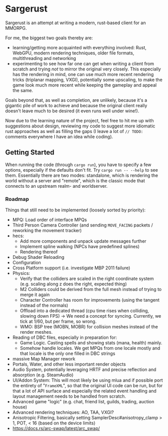 # Sargerust

Sargerust is an attempt at writing a modern, rust-based client for an MMORPG.

For me, the biggest two goals thereby are:

- learning/getting more acquainted with everything involved:
  Rust, WebGPU, modern rendering techniques, older file formats, multithreading and networking
- experimenting to see how far one can get when writing a client from scratch and trying _not_
  to mirror the original very closely. This especially has the rendering in mind, one can use
  much more recent rendering tricks (triplanar mapping, VXGI), potentially some upscaling, to
  make the game look much more recent while keeping the gameplay and appeal the same.

Goals beyond that, as well as completion, are unlikely, because it's a gigantic pile of work
to achieve and because the original client really doesn't leave much to be desired (it even
runs well under wine!).

Now due to the learning nature of the project, feel free to hit me up with suggestions about design,
reviewing my code to suggest more idiomatic rust approaches as well as filling the gaps (I leave
a lot of `// TODO:` comments everywhere I have an idea while coding).

## Getting Started

When running the code (through `cargo run`), you have to specify a few options, especially if the defaults don't fit.
Try `cargo run -- --help` to see them. Essentially there are two modes: standalone, which is rendering the world without
a server and "remote", which is the classic mode that connects to an upstream realm- and worldserver.

### Roadmap

Things that still need to be implemented (loosely sorted by priority):

- MPQ: Load order of interface MPQs
- Third Person Camera Controller (and sending `MOVE_FACING` packets / reworking the movement tracker)
- hecs:
    - Add more components and unpack update messages further
    - Implement spline walking (NPCs have predefined splines)
    - Rendering thereof
- Debug Shader Reloading
- Configuration
- Cross Platform support (i.e. investigate MBP 2011 failure)
- Physics:
    - Verify that the colliders are scaled in the right coordinate system (e.g. scaling along z does the right, expected
      thing)
    - M2 Colliders could be derived from the full mesh instead of trying to merge it again
    - Character Controller has room for improvements (using the tangent instead of the normals)
    - Offload into a dedicated thread (cpu time rises when colliding, slowing down FPS) -> We need a concept for
      syncing. Currently, we tick at 1/60, but per frame, so wrong.
    - WMO: BSP tree (MOBN, MOBR) for collision meshes instead of the render meshes.
- Reading of DBC files, especially in preparation for:
    - Game Logic. Casting spells and showing stats (mana, health) mainly.
    - Somehow handle locales. We get MPQs from one locale mostly and that locale is the only one filled in DBC strings
- massive Map Manager rework
- Portals, Water, and other less important render objects
- Audio System, potentially leveraging HRTF and precise reflection and absorption (e.g. SteamAudio)
- UI/Addon System: This will most likely be using mlua and if possible port
  the entirety of "`FrameXML`", so that the original UI code can be run, but for that
  a lot of API surface and especially the related event handling and layout management
  needs to be handled from scratch.
- Advanced game "logic" (e.g. chat, friend list, guilds, trading, auction house)
- Advanced rendering techniques: AO, TAA, VXGI?
- Anisotropic Filtering, basically setting SamplerDesc#anisotropy_clamp > 1, POT, < 16 (based on the device limits)
- https://docs.rs/arc-swap/latest/arc_swap/